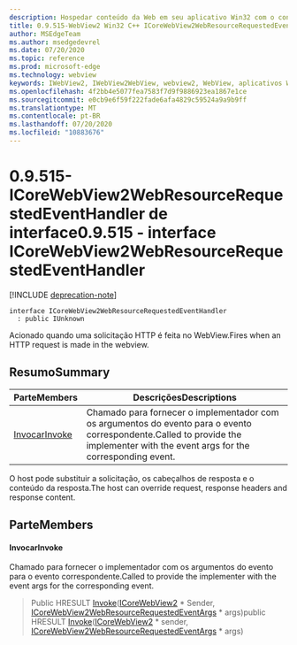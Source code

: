 ```yaml
---
description: Hospedar conteúdo da Web em seu aplicativo Win32 com o controle WebView2 do Microsoft Edge
title: 0.9.515-WebView2 Win32 C++ ICoreWebView2WebResourceRequestedEventHandler
author: MSEdgeTeam
ms.author: msedgedevrel
ms.date: 07/20/2020
ms.topic: reference
ms.prod: microsoft-edge
ms.technology: webview
keywords: IWebView2, IWebView2WebView, webview2, WebView, aplicativos Win32, Win32, Edge, ICoreWebView2, ICoreWebView2Controller, controle do navegador, HTML Edge
ms.openlocfilehash: 4f2bb4e5077fea7583f7d9f9886923ea1867e1ce
ms.sourcegitcommit: e0cb9e6f59f222fade6afa4829c59524a9a9b9ff
ms.translationtype: MT
ms.contentlocale: pt-BR
ms.lasthandoff: 07/20/2020
ms.locfileid: "10883676"
---
```

# <span data-ttu-id="1582d-104">0.9.515-ICoreWebView2WebResourceRequestedEventHandler de interface</span><span class="sxs-lookup"><span data-stu-id="1582d-104">0.9.515 - interface ICoreWebView2WebResourceRequestedEventHandler</span></span> 

[!INCLUDE [deprecation-note](../../includes/deprecation-note.md)]

```
interface ICoreWebView2WebResourceRequestedEventHandler
  : public IUnknown
```

<span data-ttu-id="1582d-105">Acionado quando uma solicitação HTTP é feita no WebView.</span><span class="sxs-lookup"><span data-stu-id="1582d-105">Fires when an HTTP request is made in the webview.</span></span>

## <span data-ttu-id="1582d-106">Resumo</span><span class="sxs-lookup"><span data-stu-id="1582d-106">Summary</span></span>

 <span data-ttu-id="1582d-107">Parte</span><span class="sxs-lookup"><span data-stu-id="1582d-107">Members</span></span>                        | <span data-ttu-id="1582d-108">Descrições</span><span class="sxs-lookup"><span data-stu-id="1582d-108">Descriptions</span></span>
--------------------------------|---------------------------------------------
[<span data-ttu-id="1582d-109">Invocar</span><span class="sxs-lookup"><span data-stu-id="1582d-109">Invoke</span></span>](#invoke) | <span data-ttu-id="1582d-110">Chamado para fornecer o implementador com os argumentos do evento para o evento correspondente.</span><span class="sxs-lookup"><span data-stu-id="1582d-110">Called to provide the implementer with the event args for the corresponding event.</span></span>

<span data-ttu-id="1582d-111">O host pode substituir a solicitação, os cabeçalhos de resposta e o conteúdo da resposta.</span><span class="sxs-lookup"><span data-stu-id="1582d-111">The host can override request, response headers and response content.</span></span>

## <span data-ttu-id="1582d-112">Parte</span><span class="sxs-lookup"><span data-stu-id="1582d-112">Members</span></span>

#### <span data-ttu-id="1582d-113">Invocar</span><span class="sxs-lookup"><span data-stu-id="1582d-113">Invoke</span></span> 

<span data-ttu-id="1582d-114">Chamado para fornecer o implementador com os argumentos do evento para o evento correspondente.</span><span class="sxs-lookup"><span data-stu-id="1582d-114">Called to provide the implementer with the event args for the corresponding event.</span></span>

> <span data-ttu-id="1582d-115">Public HRESULT [Invoke](#invoke)([ICoreWebView2](icorewebview2.md) \* Sender, [ICoreWebView2WebResourceRequestedEventArgs](icorewebview2webresourcerequestedeventargs.md) \* args)</span><span class="sxs-lookup"><span data-stu-id="1582d-115">public HRESULT [Invoke](#invoke)([ICoreWebView2](icorewebview2.md) \* sender, [ICoreWebView2WebResourceRequestedEventArgs](icorewebview2webresourcerequestedeventargs.md) \* args)</span></span>

